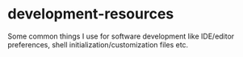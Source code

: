 # development-resources
Some common things I use for software development like IDE/editor preferences, shell initialization/customization files etc.
